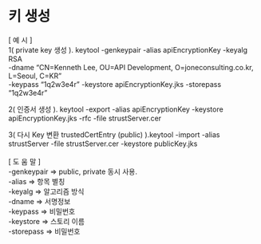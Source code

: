 # 키 생성

[ 예 시 ]<br />
1( private key 생성 ). keytool -genkeypair -alias apiEncryptionKey -keyalg RSA \
     -dname “CN=Kenneth Lee, OU=API Development, O=joneconsulting.co.kr, L=Seoul, C=KR” \
     -keypass “1q2w3e4r” -keystore apiEncryptionKey.jks -storepass “1q2w3e4r” 
     
2( 인증서 생성 ). keytool -export -alias apiEncryptionKey -keystore apiEncryptionKey.jks -rfc -file strustServer.cer

3( 다시 Key 변환 trustedCertEntry (public) ).keytool -import -alias strustServer -file strustServer.cer -keystore publicKey.jks
<br /><br />
[ 도 움 말 ]<br />
-genkeypair => public, private 동시 사용.<br />
-alias => 항목 별칭<br />
-keyalg => 알고리즘 방식<br />
-dname => 서명정보<br />
-keypass => 비밀번호<br />
-keystore => 스토리 이름<br />
-storepass => 비밀번호<br />
